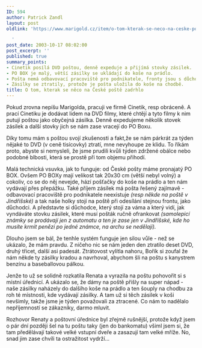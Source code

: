 ```yaml
---
ID: 594
author: Patrick Zandl
layout: post
oldlink: 'https://www.marigold.cz/item/o-tom-kterak-se-neco-na-ceske-poste-zadrhlo

  '
post_date: 2003-10-17 08:02:00
post_excerpt: ''
published: true
summary_points:
- Cinetik posílá DVD poštou, denně expeduje a přijímá stovky zásilek.
- PO BOX je malý, větší zásilky se ukládají do koše na prádlo.
- Pošta nemá odbavovací pracoviště pro podnikatele, fronty jsou s důchodci.
- Zásilky se ztratily, protože je pošta uložila do koše na chodbě.
title: O tom, kterak se něco na České poště zadrhlo
---
```


<p>
Pokud zrovna nepíšu Marigolda, pracuji ve firmě Cinetik, resp obráceně. A prací Cinetiku je dodávat lidem na DVD filmy, které chtějí a tyto filmy k nim putují poštou jako obyčejná zásilka. Denně expedujeme několik stovek zásilek a další stovky jich se nám zase vracejí do PO Boxu. </p>

<p>
Díky tomu mám s poštou svojí zkušenosti a fakt,že se nám párkrát za týden nějaké to DVD (v ceně tisícovky) ztratí, mne nevyhoupe ze klidu. To říkám proto, abyste si nemysleli, že jsme prudili kvůli týden zdržené obálce nebo podobné blbosti, která se prostě při tom objemu přihodí.</p>

<p>
Malá technická vsuvka, jak to funguje: od České pošty máme pronajatý PO BOX. Ovšem PO BOXy mají velikost tak 20x30 cm (větší nebyl volný) a cokoliv, co se do něj nevejde, hází pošťačky do koše na prádlo a ten nám vydávají přes přepážku. Také příjem zásilek má pošta řešený zajímavě - odbavovací pracoviště pro podnikatele neexistuje <EM>(resp někde na poště v Jindřišské)</EM> a tak naše holky stojí na poště při odesílání stejnou frontu, jako důchodci. A představte si důchodce, který stojí za váma a který vidí, jak vyndáváte stovku zásilek, které musí pošták ručně ofrankovat <EM>(samolepicí známky se prodávají jen z automatu a ten je zase jen v Jindřišské, kde ho musíte krmit penězi po jedné známce, na archu se nedělají).</EM></p>

<p>
Dlouho jsem se bál, že tenhle systém funguje jen silou vůle - než se ukázalo, že mám pravdu. Z ničeho nic se nám jeden den ztratilo deset DVD, druhý třicet, další asi padesát. Ztrátovost vylítla nahoru, Bořík si zoufal že nám někde ty zásilky kradou a navrhoval, abychom šli na poštu s kanystrem benzínu a baseballovou pálkou. </p>

<p>
Jenže to už se solidně rozkatila Renata a vyrazila na poštu pohovořit si s místní úřednicí. A ukázalo se, že dámy na poště přišly na super nápad - naše zásilky naházely do dalšího koše na prádlo a ten šouply na chodbu za roh té místnosti, kde vydávají zásilky. A tam už si těch zásilek v koši nevšimly, takže jsme je týden považovali za ztracené. Co nám to nadělalo nepříjemností se zákazníky, darmo mluvit.</p>

<p>
Rozhovor Renaty a poštovní úřednice byl zřejmě rušnější, protože když jsem o pár dní později šel na tu poštu taky (jen do bankomatu) všiml jsem si, že tam předělávají takové velké vstupní dveře a zasazují tam velké mříže. No, snad jim zase chvíli ta ostražitost vydrží...</p>